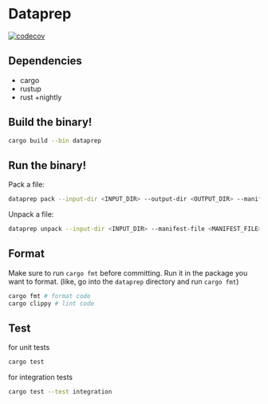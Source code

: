 # Dataprep
[![codecov](https://codecov.io/gh/banyancomputer/dataprep/branch/master/graph/badge.svg?token=LQL6MA4KSI)](https://codecov.io/gh/banyancomputer/dataprep)
## Dependencies
- cargo
- rustup
- rust +nightly

## Build the binary!
```bash
cargo build --bin dataprep
```

## Run the binary!
Pack a file:

```bash
dataprep pack --input-dir <INPUT_DIR> --output-dir <OUTPUT_DIR> --manifest-file <MANIFEST_FILE>
```

Unpack a file:

```bash
dataprep unpack --input-dir <INPUT_DIR> --manifest-file <MANIFEST_FILE> --output-dir <OUTPUT_DIR>
```

## Format

Make sure to run `cargo fmt` before committing. Run it in the package you want to format. (like, go into the `dataprep` directory and run `cargo fmt`)

```bash
cargo fmt # format code
cargo clippy # lint code
```

## Test

for unit tests
```bash
cargo test
```
for integration tests
```bash
cargo test --test integration
```
